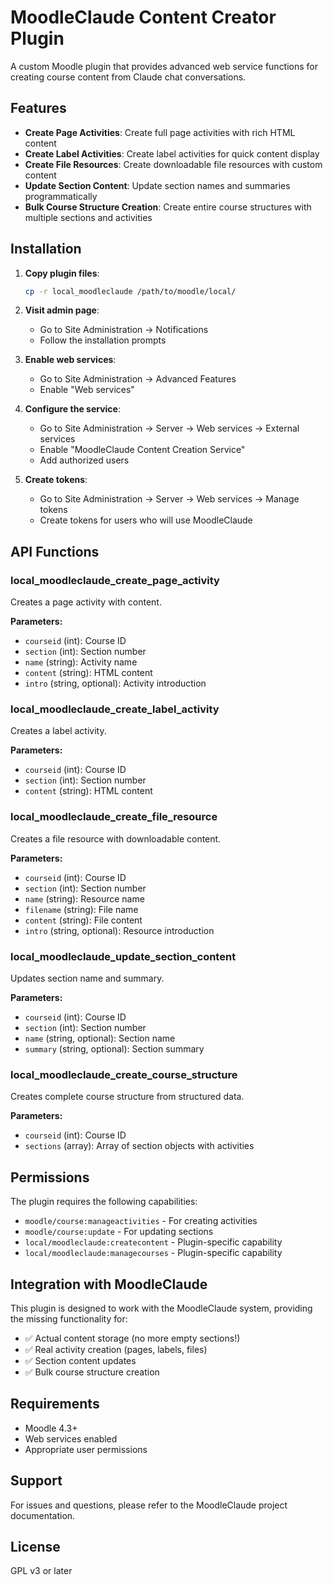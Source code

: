 # MoodleClaude Content Creator Plugin

A custom Moodle plugin that provides advanced web service functions for creating course content from Claude chat conversations.

## Features

- **Create Page Activities**: Create full page activities with rich HTML content
- **Create Label Activities**: Create label activities for quick content display
- **Create File Resources**: Create downloadable file resources with custom content
- **Update Section Content**: Update section names and summaries programmatically
- **Bulk Course Structure Creation**: Create entire course structures with multiple sections and activities

## Installation

1. **Copy plugin files**:
   ```bash
   cp -r local_moodleclaude /path/to/moodle/local/
   ```

2. **Visit admin page**:
   - Go to Site Administration → Notifications
   - Follow the installation prompts

3. **Enable web services**:
   - Go to Site Administration → Advanced Features
   - Enable "Web services"

4. **Configure the service**:
   - Go to Site Administration → Server → Web services → External services
   - Enable "MoodleClaude Content Creation Service"
   - Add authorized users

5. **Create tokens**:
   - Go to Site Administration → Server → Web services → Manage tokens
   - Create tokens for users who will use MoodleClaude

## API Functions

### local_moodleclaude_create_page_activity
Creates a page activity with content.

**Parameters:**
- `courseid` (int): Course ID
- `section` (int): Section number
- `name` (string): Activity name
- `content` (string): HTML content
- `intro` (string, optional): Activity introduction

### local_moodleclaude_create_label_activity
Creates a label activity.

**Parameters:**
- `courseid` (int): Course ID
- `section` (int): Section number
- `content` (string): HTML content

### local_moodleclaude_create_file_resource
Creates a file resource with downloadable content.

**Parameters:**
- `courseid` (int): Course ID
- `section` (int): Section number
- `name` (string): Resource name
- `filename` (string): File name
- `content` (string): File content
- `intro` (string, optional): Resource introduction

### local_moodleclaude_update_section_content
Updates section name and summary.

**Parameters:**
- `courseid` (int): Course ID
- `section` (int): Section number
- `name` (string, optional): Section name
- `summary` (string, optional): Section summary

### local_moodleclaude_create_course_structure
Creates complete course structure from structured data.

**Parameters:**
- `courseid` (int): Course ID
- `sections` (array): Array of section objects with activities

## Permissions

The plugin requires the following capabilities:
- `moodle/course:manageactivities` - For creating activities
- `moodle/course:update` - For updating sections
- `local/moodleclaude:createcontent` - Plugin-specific capability
- `local/moodleclaude:managecourses` - Plugin-specific capability

## Integration with MoodleClaude

This plugin is designed to work with the MoodleClaude system, providing the missing functionality for:
- ✅ Actual content storage (no more empty sections!)
- ✅ Real activity creation (pages, labels, files)
- ✅ Section content updates
- ✅ Bulk course structure creation

## Requirements

- Moodle 4.3+
- Web services enabled
- Appropriate user permissions

## Support

For issues and questions, please refer to the MoodleClaude project documentation.

## License

GPL v3 or later
